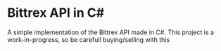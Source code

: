 Bittrex API in C#
======

A simple implementation of the Bittrex API made in C#. 
This project is a work-in-progress, so be carefull buying/selling with this
